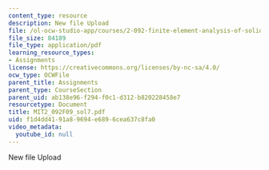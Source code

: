 ```yaml
---
content_type: resource
description: New file Upload
file: /ol-ocw-studio-app/courses/2-092-finite-element-analysis-of-solids-and-fluids-i-fall-2009/f1d4dd4191a89694e6896cea637c8fa0_MIT2_092F09_sol7.pdf
file_size: 84189
file_type: application/pdf
learning_resource_types:
- Assignments
license: https://creativecommons.org/licenses/by-nc-sa/4.0/
ocw_type: OCWFile
parent_title: Assignments
parent_type: CourseSection
parent_uid: ab138e96-f294-f0c1-d312-b820228458e7
resourcetype: Document
title: MIT2_092F09_sol7.pdf
uid: f1d4dd41-91a8-9694-e689-6cea637c8fa0
video_metadata:
  youtube_id: null
---
```

New file Upload